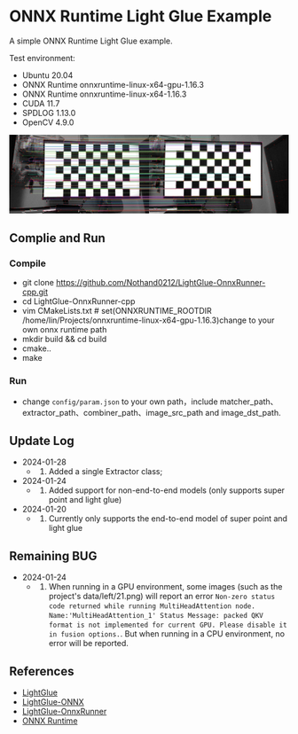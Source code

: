 # ONNX Runtime Light Glue Example

A simple ONNX Runtime Light Glue example.

Test environment:
- Ubuntu 20.04
- ONNX Runtime onnxruntime-linux-x64-gpu-1.16.3 
- ONNX Runtime onnxruntime-linux-x64-1.16.3
- CUDA 11.7
- SPDLOG 1.13.0
- OpenCV 4.9.0

![Result](Matches_screenshot_20.01.2024.png)

## Complie and Run

### Compile

- git clone https://github.com/Nothand0212/LightGlue-OnnxRunner-cpp.git
- cd LightGlue-OnnxRunner-cpp
- vim CMakeLists.txt # set(ONNXRUNTIME_ROOTDIR /home/lin/Projects/onnxruntime-linux-x64-gpu-1.16.3)change to your own onnx runtime path
- mkdir build && cd build
- cmake..
- make

### Run

- change `config/param.json` to your own path，include matcher_path、extractor_path、combiner_path、image_src_path and image_dst_path.

## Update Log

- 2024-01-28
    - 1. Added a single Extractor class;
- 2024-01-24
    - 1. Added support for non-end-to-end models (only supports super point and light glue)
- 2024-01-20
    - 1. Currently only supports the end-to-end model of super point and light glue

## Remaining BUG

- 2024-01-24
    - 1. When running in a GPU environment, some images (such as the project's data/left/21.png) will report an error `Non-zero status code returned while running MultiHeadAttention node. Name:'MultiHeadAttention_1' Status Message: packed QKV format is not implemented for current GPU. Please disable it in fusion options.`. But when running in a CPU environment, no error will be reported.

## References

- [LightGlue](https://github.com/cvg/LightGlue)
- [LightGlue-ONNX](https://github.com/fabio-sim/LightGlue-ONNX)
- [LightGlue-OnnxRunner](https://github.com/OroChippw/LightGlue-OnnxRunner)
- [ONNX Runtime](https://github.com/microsoft/onnxruntime)